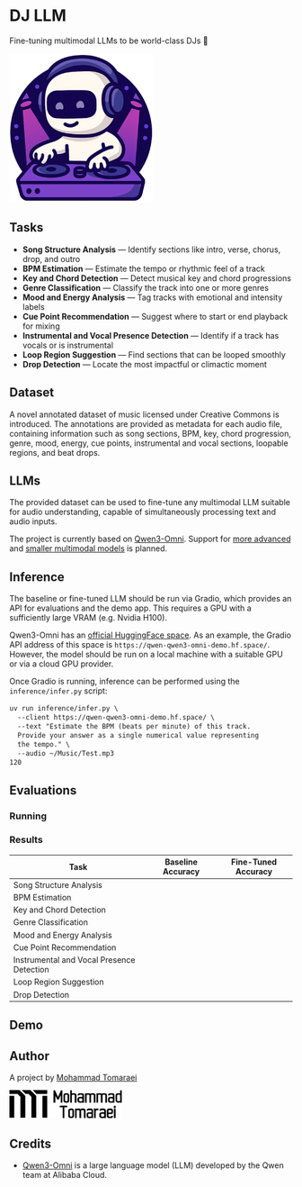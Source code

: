 # DJ LLM

Fine-tuning multimodal LLMs to be world-class DJs 🎵

![](assets/images/dj-llm-small.png)


## Tasks

- **Song Structure Analysis** — Identify sections like intro, verse, chorus, drop, and outro  
- **BPM Estimation** — Estimate the tempo or rhythmic feel of a track  
- **Key and Chord Detection** — Detect musical key and chord progressions  
- **Genre Classification** — Classify the track into one or more genres  
- **Mood and Energy Analysis** — Tag tracks with emotional and intensity labels
- **Cue Point Recommendation** — Suggest where to start or end playback for mixing  
- **Instrumental and Vocal Presence Detection** — Identify if a track has vocals or is instrumental  
- **Loop Region Suggestion** — Find sections that can be looped smoothly  
- **Drop Detection** — Locate the most impactful or climactic moment  

## Dataset

A novel annotated dataset of music licensed under Creative Commons is introduced. The annotations are provided as metadata for each audio file, containing information such as song sections, BPM, key, chord progression, genre, mood, energy, cue points, instrumental and vocal sections, loopable regions, and beat drops.

## LLMs

The provided dataset can be used to fine-tune any multimodal LLM suitable for audio understanding, capable of simultaneously processing text and audio inputs.

The project is currently based on [Qwen3-Omni](https://github.com/QwenLM/Qwen3-Omni). Support for [more advanced](https://github.com/BradyFU/Awesome-Multimodal-Large-Language-Models) and [smaller multimodal models](https://github.com/stevelaskaridis/awesome-mobile-llm) is planned.

## Inference

The baseline or fine-tuned LLM should be run via Gradio, which provides an API for evaluations and the demo app. This requires a GPU with a sufficiently large VRAM (e.g. Nvidia H100).

Qwen3-Omni has an [official HuggingFace space](https://huggingface.co/spaces/Qwen/Qwen3-Omni-Demo). As an example, the Gradio API address of this space is `https://qwen-qwen3-omni-demo.hf.space/`. However, the model should be run on a local machine with a suitable GPU or via a cloud GPU provider.

Once Gradio is running, inference can be performed using the `inference/infer.py` script:

```
uv run inference/infer.py \
  --client https://qwen-qwen3-omni-demo.hf.space/ \
  --text "Estimate the BPM (beats per minute) of this track. 
  Provide your answer as a single numerical value representing 
  the tempo." \
  --audio ~/Music/Test.mp3
120
```

## Evaluations

### Running

### Results

| Task                                      | Baseline Accuracy | Fine-Tuned Accuracy |
|------------------------------------------|-------------------|---------------------|
| Song Structure Analysis                  |                   |                     |
| BPM Estimation                           |                   |                     |
| Key and Chord Detection                  |                   |                     |
| Genre Classification                     |                   |                     |
| Mood and Energy Analysis                 |                   |                     |
| Cue Point Recommendation                 |                   |                     |
| Instrumental and Vocal Presence Detection|                   |                     |
| Loop Region Suggestion                   |                   |                     |
| Drop Detection                           |                   |                     |

## Demo

## Author

A project by [Mohammad Tomaraei](https://www.linkedin.com/in/tomaraei/)

![](assets/images/mt.png)

## Credits

* [Qwen3-Omni](https://github.com/QwenLM/Qwen3-Omni) is a large language model (LLM) developed by the Qwen team at Alibaba Cloud.

